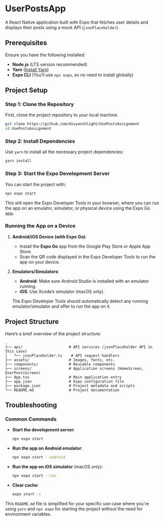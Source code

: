 
# UserPostsApp

A React Native application built with Expo that fetches user details and displays their posts using a mock API (`jsonPlaceholder`).

## Prerequisites

Ensure you have the following installed:

- **Node.js** (LTS version recommended)
- **Yarn** ([Install Yarn](https://classic.yarnpkg.com/en/docs/install/))
- **Expo CLI** (You’ll use `npx expo`, so no need to install globally)

## Project Setup

### Step 1: Clone the Repository

First, clone the project repository to your local machine.

```bash
git clone https://github.com/divyanshlight/UsePostsAssignment
cd UsePostsAssignment
```

### Step 2: Install Dependencies

Use `yarn` to install all the necessary project dependencies:

```bash
yarn install
```

### Step 3: Start the Expo Development Server

You can start the project with:

```bash
npx expo start
```

This will open the Expo Developer Tools in your browser, where you can run the app on an emulator, simulator, or physical device using the Expo Go app.

### Running the App on a Device

1. **Android/iOS Device (with Expo Go)**:
   - Install the **Expo Go** app from the Google Play Store or Apple App Store.
   - Scan the QR code displayed in the Expo Developer Tools to run the app on your device.

2. **Emulators/Simulators**:
   - **Android**: Make sure Android Studio is installed with an emulator running.
   - **iOS**: Use Xcode’s simulator (macOS only).

   The Expo Developer Tools should automatically detect any running emulator/simulator and offer to run the app on it.

## Project Structure

Here’s a brief overview of the project structure:

```
.
├── api/                     # API services (jsonPlaceholder API in this case)
│   └── jsonPlaceholder.ts    # API request handlers
├── assets/                  # Images, fonts, etc.
├── components/              # Reusable components
├── screens/                 # Application screens (HomeScreen, UserPostsScreen)
├── App.tsx                  # Main application entry
├── app.json                 # Expo configuration file
├── package.json             # Project metadata and scripts
└── README.md                # Project documentation
```

## Troubleshooting

### Common Commands

- **Start the development server**:  
  ```bash
  npx expo start
  ```

- **Run the app on Android emulator**:  
  ```bash
  npx expo start --android
  ```

- **Run the app on iOS simulator** (macOS only):  
  ```bash
  npx expo start --ios
  ```

- **Clear cache**:  
  ```bash
  expo start -c
  ```


This `README.md` file is simplified for your specific use case where you're using `yarn` and `npx expo` for starting the project without the need for environment variables.
